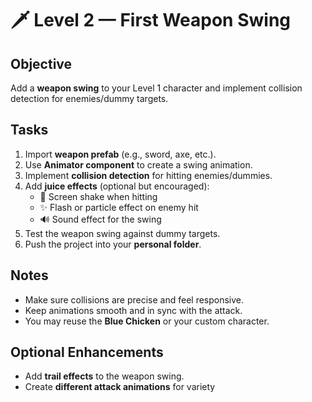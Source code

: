 # 🗡️ Level 2 — First Weapon Swing

## Objective
Add a **weapon swing** to your Level 1 character and implement collision detection for enemies/dummy targets.

## Tasks
1. Import **weapon prefab** (e.g., sword, axe, etc.).
2. Use **Animator component** to create a swing animation.
3. Implement **collision detection** for hitting enemies/dummies.
4. Add **juice effects** (optional but encouraged):
   - 📸 Screen shake when hitting
   - ✨ Flash or particle effect on enemy hit
   - 🔊 Sound effect for the swing
5. Test the weapon swing against dummy targets.
6. Push the project into your **personal folder**.

## Notes
- Make sure collisions are precise and feel responsive.
- Keep animations smooth and in sync with the attack.
- You may reuse the **Blue Chicken** or your custom character.

## Optional Enhancements
- Add **trail effects** to the weapon swing.
- Create **different attack animations** for variety

